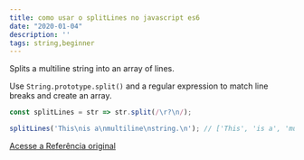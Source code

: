 ```yaml
---
title: como usar o splitLines no javascript es6
date: "2020-01-04"
description: ''
tags: string,beginner
---
```


Splits a multiline string into an array of lines.

Use `String.prototype.split()` and a regular expression to match line breaks and create an array.

```js
const splitLines = str => str.split(/\r?\n/);
```

```js
splitLines('This\nis a\nmultiline\nstring.\n'); // ['This', 'is a', 'multiline', 'string.' , '']
```


[Acesse a Referência original](http://github.com/30-seconds/)
